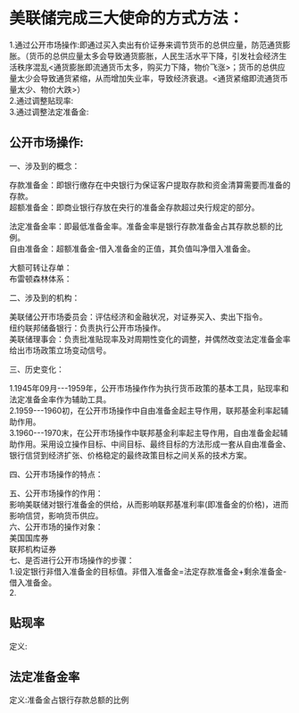 # 美联储完成三大使命的方式方法：  
1.通过公开市场操作:即通过买入卖出有价证券来调节货币的总供应量，防范通货膨胀。（货币的总供应量太多会导致通货膨胀，人民生活水平下降，引发社会经济生活秩序混乱<通货膨胀即流通货币太多，购买力下降，物价飞涨>；货币的总供应量太少会导致通货紧缩，从而增加失业率，导致经济衰退。<通货紧缩即流通货币量太少、物价大跌>）    
2.通过调整贴现率:  
3.通过调整法定准备金:  

## 公开市场操作:  

一、涉及到的概念：  

存款准备金：即银行缴存在中央银行为保证客户提取存款和资金清算需要而准备的存款。  
超额准备金：即商业银行存放在央行的准备金存款超过央行规定的部分。  

法定准备金率：即最低准备金率。准备金率是银行存款准备金占其存款总额的比例。  
自由准备金：超额准备金-借入准备金的正值，其负值叫净借入准备金。  

大额可转让存单：  
布雷顿森林体系：  
 

二、涉及到的机构：  

美联储公开市场委员会：评估经济和金融状况，对证券买入、卖出下指令。  
纽约联邦储备银行：负责执行公开市场操作。  
美联储理事会：负责批准贴现率及对周期性变化的调整，并偶然改变法定准备金率给出市场政策立场变动信号。  


三、历史变化：  

1.1945年09月---1959年，公开市场操作作为执行货币政策的基本工具，贴现率和法定准备金率作为辅助工具。  
2.1959---1960初，在公开市场操作中自由准备金起主导作用，联邦基金利率起辅助作用。  
3.1960---1970末，在公开市场操作中联邦基金利率起主导作用，自由准备金起辅助作用。采用设立操作目标、中间目标、最终目标的方法形成一套从自由准备金、银行信贷到经济扩张、价格稳定的最终政策目标之间关系的技术方案。  

四、公开市场操作的特点：  

五、公开市场操作的作用：  
   影响美联储对银行准备金的供给，从而影响联邦基准利率(即准备金的价格)，进而影响信贷，影响货币供应。  
六、公开市场的操作对象：  
   美国国库券  
   联邦机构证券  
七、是否进行公开市场操作的步骤：  
   1.设定银行非借入准备金的目标值。非借入准备金=法定存款准备金+剩余准备金-借入准备金。  
   2.   
## 贴现率  
定义:  
## 法定准备金率  
定义:准备金占银行存款总额的比例  